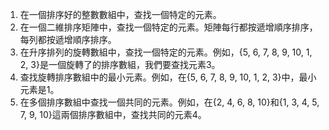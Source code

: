 

1. 在一個排序好的整數數組中，查找一個特定的元素。
2. 在一個二維排序矩陣中，查找一個特定的元素。矩陣每行都按遞增順序排序，每列都按遞增順序排序。
3. 在升序排列的旋轉數組中，查找一個特定的元素。例如，{5, 6, 7, 8, 9, 10, 1, 2, 3}是一個旋轉了的排序數組，我們要查找元素3。
4. 查找旋轉排序數組中的最小元素。例如，在{5, 6, 7, 8, 9, 10, 1, 2, 3}中，最小元素是1。
5. 在多個排序數組中查找一個共同的元素。例如，在{2, 4, 6, 8, 10}和{1, 3, 4, 5, 7, 9, 10}這兩個排序數組中，查找共同的元素4。